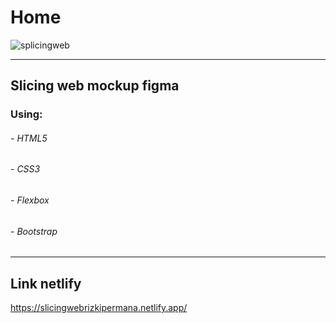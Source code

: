 # Home

![splicingweb](https://user-images.githubusercontent.com/64014794/100544699-0b379600-328a-11eb-8470-5cbdfb7ab3ce.png)

-------------

## Slicing web mockup figma
### Using:
###### - HTML5
###### - CSS3
###### - Flexbox
###### - Bootstrap

-------------

## Link netlify
https://slicingwebrizkipermana.netlify.app/
